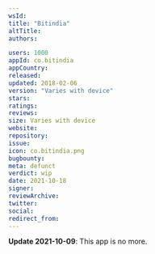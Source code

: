 ```yaml
---
wsId: 
title: "Bitindia"
altTitle: 
authors:

users: 1000
appId: co.bitindia
appCountry: 
released: 
updated: 2018-02-06
version: "Varies with device"
stars: 
ratings: 
reviews: 
size: Varies with device
website: 
repository: 
issue: 
icon: co.bitindia.png
bugbounty: 
meta: defunct
verdict: wip
date: 2021-10-18
signer: 
reviewArchive:
twitter: 
social:
redirect_from:
---
```


**Update 2021-10-09**: This app is no more.
